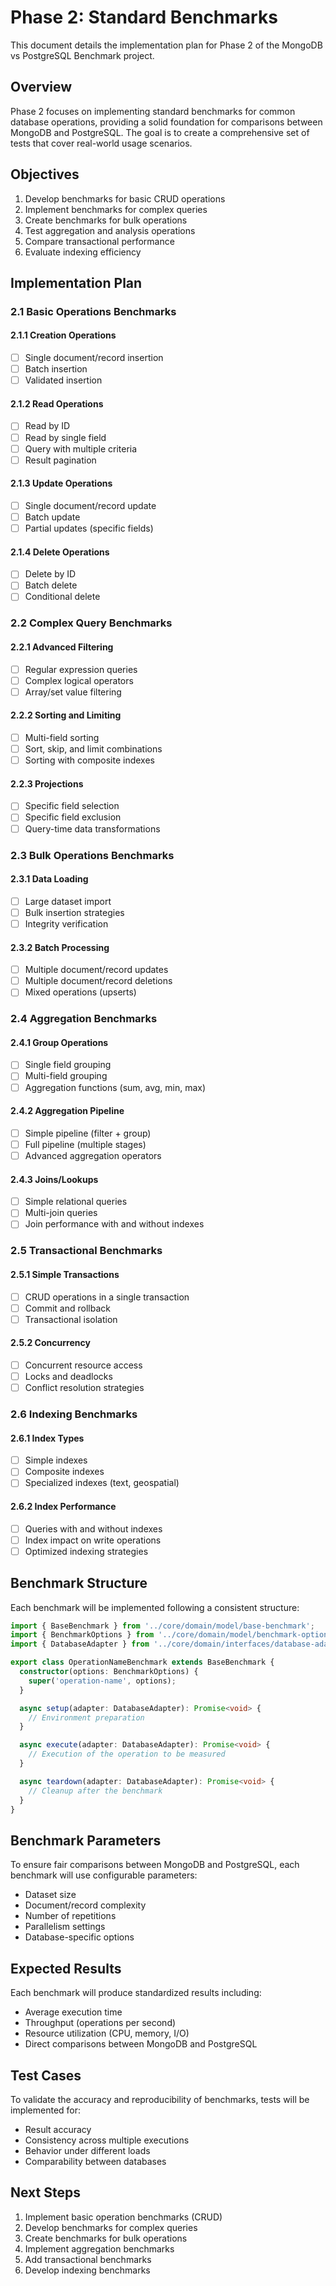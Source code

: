 # Phase 2: Standard Benchmarks

This document details the implementation plan for Phase 2 of the MongoDB vs PostgreSQL Benchmark project.

## Overview

Phase 2 focuses on implementing standard benchmarks for common database operations, providing a solid foundation for comparisons between MongoDB and PostgreSQL. The goal is to create a comprehensive set of tests that cover real-world usage scenarios.

## Objectives

1. Develop benchmarks for basic CRUD operations
2. Implement benchmarks for complex queries
3. Create benchmarks for bulk operations
4. Test aggregation and analysis operations
5. Compare transactional performance
6. Evaluate indexing efficiency

## Implementation Plan

### 2.1 Basic Operations Benchmarks

#### 2.1.1 Creation Operations
- [ ] Single document/record insertion
- [ ] Batch insertion
- [ ] Validated insertion

#### 2.1.2 Read Operations
- [ ] Read by ID
- [ ] Read by single field
- [ ] Query with multiple criteria
- [ ] Result pagination

#### 2.1.3 Update Operations
- [ ] Single document/record update
- [ ] Batch update
- [ ] Partial updates (specific fields)

#### 2.1.4 Delete Operations
- [ ] Delete by ID
- [ ] Batch delete
- [ ] Conditional delete

### 2.2 Complex Query Benchmarks

#### 2.2.1 Advanced Filtering
- [ ] Regular expression queries
- [ ] Complex logical operators
- [ ] Array/set value filtering

#### 2.2.2 Sorting and Limiting
- [ ] Multi-field sorting
- [ ] Sort, skip, and limit combinations
- [ ] Sorting with composite indexes

#### 2.2.3 Projections
- [ ] Specific field selection
- [ ] Specific field exclusion
- [ ] Query-time data transformations

### 2.3 Bulk Operations Benchmarks

#### 2.3.1 Data Loading
- [ ] Large dataset import
- [ ] Bulk insertion strategies
- [ ] Integrity verification

#### 2.3.2 Batch Processing
- [ ] Multiple document/record updates
- [ ] Multiple document/record deletions
- [ ] Mixed operations (upserts)

### 2.4 Aggregation Benchmarks

#### 2.4.1 Group Operations
- [ ] Single field grouping
- [ ] Multi-field grouping
- [ ] Aggregation functions (sum, avg, min, max)

#### 2.4.2 Aggregation Pipeline
- [ ] Simple pipeline (filter + group)
- [ ] Full pipeline (multiple stages)
- [ ] Advanced aggregation operators

#### 2.4.3 Joins/Lookups
- [ ] Simple relational queries
- [ ] Multi-join queries
- [ ] Join performance with and without indexes

### 2.5 Transactional Benchmarks

#### 2.5.1 Simple Transactions
- [ ] CRUD operations in a single transaction
- [ ] Commit and rollback
- [ ] Transactional isolation

#### 2.5.2 Concurrency
- [ ] Concurrent resource access
- [ ] Locks and deadlocks
- [ ] Conflict resolution strategies

### 2.6 Indexing Benchmarks

#### 2.6.1 Index Types
- [ ] Simple indexes
- [ ] Composite indexes
- [ ] Specialized indexes (text, geospatial)

#### 2.6.2 Index Performance
- [ ] Queries with and without indexes
- [ ] Index impact on write operations
- [ ] Optimized indexing strategies

## Benchmark Structure

Each benchmark will be implemented following a consistent structure:

```typescript
import { BaseBenchmark } from '../core/domain/model/base-benchmark';
import { BenchmarkOptions } from '../core/domain/model/benchmark-options';
import { DatabaseAdapter } from '../core/domain/interfaces/database-adapter.interface';

export class OperationNameBenchmark extends BaseBenchmark {
  constructor(options: BenchmarkOptions) {
    super('operation-name', options);
  }

  async setup(adapter: DatabaseAdapter): Promise<void> {
    // Environment preparation
  }

  async execute(adapter: DatabaseAdapter): Promise<void> {
    // Execution of the operation to be measured
  }

  async teardown(adapter: DatabaseAdapter): Promise<void> {
    // Cleanup after the benchmark
  }
}
```

## Benchmark Parameters

To ensure fair comparisons between MongoDB and PostgreSQL, each benchmark will use configurable parameters:

- Dataset size
- Document/record complexity
- Number of repetitions
- Parallelism settings
- Database-specific options

## Expected Results

Each benchmark will produce standardized results including:

- Average execution time
- Throughput (operations per second)
- Resource utilization (CPU, memory, I/O)
- Direct comparisons between MongoDB and PostgreSQL

## Test Cases

To validate the accuracy and reproducibility of benchmarks, tests will be implemented for:

- Result accuracy
- Consistency across multiple executions
- Behavior under different loads
- Comparability between databases

## Next Steps

1. Implement basic operation benchmarks (CRUD)
2. Develop benchmarks for complex queries
3. Create benchmarks for bulk operations
4. Implement aggregation benchmarks
5. Add transactional benchmarks
6. Develop indexing benchmarks 